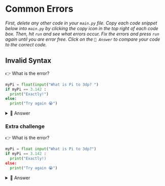# Common Errors

*First, delete any other code in your `main.py` file. Copy each code snippet below into `main.py` by clicking the copy icon in the top right of each code box. Then, hit `run` and see what errors occur. Fix the errors and press `run` again until you are error free. Click on the `👀 Answer` to compare your code to the correct code.*
## Invalid Syntax

👉 What is the error?

```python
myPi = float(input("What is Pi to 3dp? ")
if myPi == 3.142 :
  print("Exactly!")
else:
  print("Try again 😭")
```
<details><summary>👀 Answer </summary>

We forgot the second closing `)` at the end of our input.
Remember, on each line for every open bracket, there needs to be a closing bracket.

</details>


### Extra challenge
👉  What is the error?

```python
myPi = float input("What is Pi to 3dp?")
if myPi == 3.142 :
  print("Exactly!)
else:
  print("Try again 😭")
```
<details><summary>👀 Answer </summary>

We forgot the first opening `(` before `input`.
Remember, for casting to float or int, we need to enclose the thing to be casted into starting and closing brackets..

We also forgot to end the double quote `"` after `"Exactly!`

</details>

